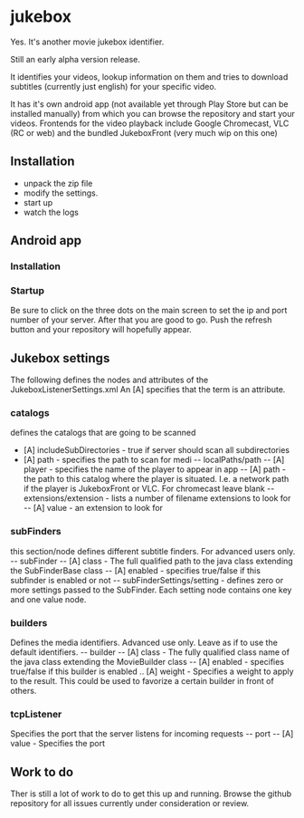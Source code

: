 # jukebox
Yes. It's another movie jukebox identifier.

Still an early alpha version release.

It identifies your videos, lookup information on them and tries to 
download subtitles (currently just english) for your specific video.

It has it's own android app (not available yet through Play Store but 
can be installed manually) from which you can browse the repository and 
start your videos.
Frontends for the video playback include Google Chromecast, VLC (RC or 
web) and the bundled JukeboxFront (very much wip on this one)

## Installation
- unpack the zip file
- modify the settings.
- start up
- watch the logs

## Android app
### Installation
### Startup
Be sure to click on the three dots on the main screen to set the ip and 
port number of your server. After that you are good to go. Push the 
refresh button and your repository will hopefully appear.

## Jukebox settings
The following defines the nodes and attributes of the JukeboxListenerSettings.xml
An [A] specifies that the term is an attribute.

### catalogs 
defines the catalogs that	are going to be	scanned
- [A] includeSubDirectories - true if server should scan all subdirectories
- [A] path - specifies the path to scan for medi
-- localPaths/path
-- [A] player - specifies the name of the player to appear in app
-- [A] path - the path to this catalog where the player is situated. I.e. a network path if the player is JukeboxFront or VLC. For chromecast leave blank
-- extensions/extension - lists a number of filename extensions to look for
-- [A] value - an extension to look for

### subFinders
this section/node defines different subtitle finders. For advanced users only.
-- subFinder
-- [A] class - The full qualified path to the java class extending the SubFinderBase class
-- [A] enabled - specifies true/false if this subfinder is enabled or not
-- subFinderSettings/setting - defines zero or more settings passed to the SubFinder. Each setting node contains one key and one value node.

### builders
Defines the media identifiers. Advanced use only. Leave as if to use the default identifiers.
-- builder
-- [A] class - The fully qualified class name of the java class extending the MovieBuilder class
-- [A] enabled - specifies true/false if this builder is enabled
.. [A] weight - Specifies a weight to apply to the result. This could be used to favorize a certain builder in front of others.

### tcpListener
Specifies the port that the server listens for incoming requests
-- port
-- [A] value - Specifies the port

## Work to do
Ther is still a lot of work to do to get this up and running.
Browse the github repository for all issues currently under consideration or review.

